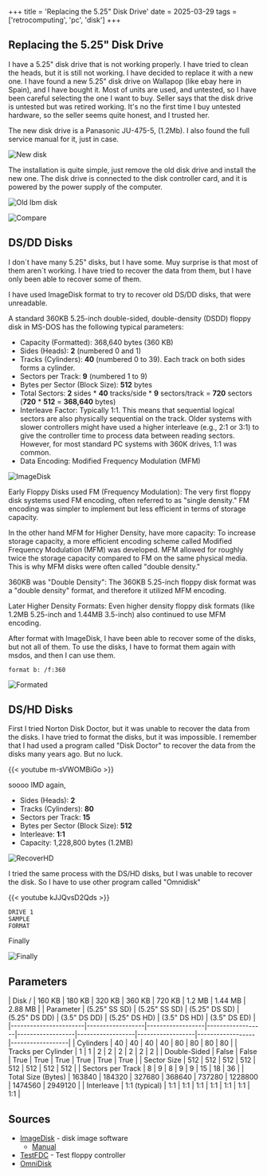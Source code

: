 +++
title = 'Replacing the 5.25" Disk Drive'
date = 2025-03-29
tags = ['retrocomputing', 'pc', 'disk']
+++

## Replacing the 5.25" Disk Drive

I have a 5.25" disk drive that is not working properly. I have tried to clean the heads, but it is still not working. I have decided to replace it with a new one. I have found a new 5.25" disk drive on Wallapop (like ebay here in Spain), and I have bought it. Most of units are used, and untested, so I have been careful selecting the one I want to buy. Seller says that the disk drive is untested but was retired working. It's no the first time I buy untested hardware, so the seller seems quite honest, and I trusted her.

The new disk drive is a Panasonic JU-475-5, (1.2Mb). I also found the full service manual for it, just in case. 

![New disk](https://imgur.com/jbhfXNr.jpg)

The installation is quite simple, just remove the old disk drive and install the new one. The disk drive is connected to the disk controller card, and it is powered by the power supply of the computer.

![Old Ibm disk](https://imgur.com/b5BE9XC.jpg)

![Compare](https://imgur.com/jbhfXNr.jpg)

## DS/DD Disks

I don´t have many 5.25" disks, but I have some. Muy surprise is that most of them aren´t working. I have tried to recover the data from them, but I have only been able to recover some of them. 

I have used ImageDisk format to try to recover old DS/DD disks, that were unreadable.

A standard 360KB 5.25-inch double-sided, double-density (DSDD) floppy disk in MS-DOS has the following typical parameters:

- Capacity (Formatted): 368,640 bytes (360 KB)
- Sides (Heads): **2** (numbered 0 and 1)
- Tracks (Cylinders): **40** (numbered 0 to 39). Each track on both sides forms a cylinder.   
- Sectors per Track: **9** (numbered 1 to 9)   
- Bytes per Sector (Block Size): **512** bytes
- Total Sectors: **2** sides * **40** tracks/side * **9** sectors/track = **720** sectors (**720** * **512** = **368,640** bytes)
- Interleave Factor: Typically 1:1. This means that sequential logical sectors are also physically sequential on the track. Older systems with slower controllers might have used a higher interleave (e.g., 2:1 or 3:1) to give the controller time to process data between reading sectors. However, for most standard PC systems with 360K drives, 1:1 was common.
- Data Encoding: Modified Frequency Modulation (MFM)

![ImageDisk](https://imgur.com/x9THyng.jpg)

Early Floppy Disks used FM (Frequency Modulation): The very first floppy disk systems used FM encoding, often referred to as "single density." FM encoding was simpler to implement but less efficient in terms of storage capacity.   

In the other hand MFM for Higher Density, have more capacity: To increase storage capacity, a more efficient encoding scheme called Modified Frequency Modulation (MFM) was developed. MFM allowed for roughly twice the storage capacity compared to FM on the same physical media. This is why MFM disks were often called "double density."   

360KB was "Double Density": The 360KB 5.25-inch floppy disk format was a "double density" format, and therefore it utilized MFM encoding.   

Later Higher Density Formats: Even higher density floppy disk formats (like 1.2MB 5.25-inch and 1.44MB 3.5-inch) also continued to use MFM encoding.

After format with ImageDisk, I have been able to recover some of the disks, but not all of them. To use the disks, I have to format them again with msdos, and then I can use 
them.

```
format b: /f:360
```

![Formated](https://imgur.com/XjLvrcT.jpg)


## DS/HD Disks

First I tried Norton Disk Doctor, but it was unable to recover the data from the disks. I have tried to format the disks, but it was impossible. I remember that I had used a program called "Disk Doctor" to recover the data from the disks many years ago. But no luck.


{{< youtube m-sVWOMBiGo >}} 

soooo IMD again,

- Sides (Heads): **2**
- Tracks (Cylinders): **80**
- Sectors per Track: **15**
- Bytes per Sector (Block Size): **512**
- Interleave: **1:1**
- Capacity: 1,228,800 bytes (1.2MB)

![RecoverHD](https://imgur.com/CAAHU80.jpg)

I tried the same process with the DS/HD disks, but I was unable to recover the disk. So I have to use other program called "Omnidisk" 

{{< youtube kJJQvsD2Qds >}} 

```
DRIVE 1
SAMPLE 
FORMAT
```

Finally 

![Finally](https://imgur.com/JcUB8sq.jpg)


## Parameters

| Disk      /           | 160 KB           | 180 KB           | 320 KB           | 360 KB           | 720 KB           | 1.2 MB           | 1.44 MB          | 2.88 MB          |
| Parameter             | (5.25" SS SD)    | (5.25" SS SD)    | (5.25" DS SD)    | (5.25" DS DD)    | (3.5" DS DD)     | (5.25" DS HD)    | (3.5" DS HD)     | (3.5" DS ED)     |
|-----------------------|------------------|------------------|------------------|------------------|------------------|------------------|------------------|------------------|
| Cylinders             | 40               | 40               | 40               | 40               | 80               | 80               | 80               | 80               |
| Tracks per Cylinder   | 1                | 1                | 2                | 2                | 2                | 2                | 2                | 2                |
| Double-Sided          | False            | False            | True             | True             | True             | True             | True             | True             |
| Sector Size           | 512              | 512              | 512              | 512              | 512              | 512              | 512              | 512              |
| Sectors per Track     | 8                | 9                | 8                | 9                | 9                | 15               | 18               | 36               |
| Total Size (Bytes)    | 163840           | 184320           | 327680           | 368640           | 737280           | 1228800          | 1474560          | 2949120          |
| Interleave            | 1:1 (typical)    | 1:1              | 1:1              | 1:1              | 1:1              | 1:1              | 1:1              | 1:1              |



## Sources

- [ImageDisk](http://dunfield.classiccmp.org/img/) - disk image software
   - [Manual](https://oldcomputers-ddns.org/public/pub/manuals/imd.pdf)
- [TestFDC](http://dunfield.classiccmp.org/img42841/testfdc.zip) - Test floppy controller
- [OmniDisk](http://www.shlock.co.uk/Utils/OmniDisk/OmniDisk.htm) 
